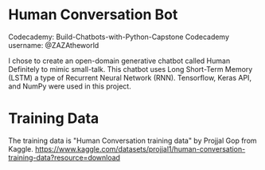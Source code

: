 # Human Conversation Bot
Codecademy: Build-Chatbots-with-Python-Capstone
Codecademy username: @ZAZAtheworld

I chose to create an open-domain generative chatbot called Human Definitely to mimic small-talk.
This chatbot uses Long Short-Term Memory (LSTM) a type of Recurrent Neural Network (RNN).
Tensorflow, Keras API, and NumPy were used in this project.

# Training Data
The training data is "Human Conversation training data" by Projjal Gop from Kaggle. 
https://www.kaggle.com/datasets/projjal1/human-conversation-training-data?resource=download
